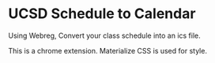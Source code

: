 # UCSD Schedule to Calendar
Using Webreg, Convert your class schedule into an ics file.

This is a chrome extension. Materialize CSS is used for style.
